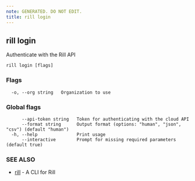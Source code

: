 ```yaml
---
note: GENERATED. DO NOT EDIT.
title: rill login
---
```

## rill login

Authenticate with the Rill API

```
rill login [flags]
```

### Flags

```
  -o, --org string   Organization to use
```

### Global flags

```
      --api-token string   Token for authenticating with the cloud API
      --format string      Output format (options: "human", "json", "csv") (default "human")
  -h, --help               Print usage
      --interactive        Prompt for missing required parameters (default true)
```

### SEE ALSO

* [rill](cli.md)	 - A CLI for Rill

